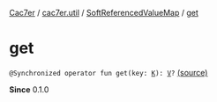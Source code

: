 [Cac7er](../../index.md) / [cac7er.util](../index.md) / [SoftReferencedValueMap](index.md) / [get](./get.md)

# get

`@Synchronized operator fun get(key: `[`K`](index.md#K)`): `[`V`](index.md#V)`?` [(source)](http://2wiqua.wcaokaze.com/gitbucket/wcaokaze/Cac7er/blob/master/src/main/java/cac7er/util/SoftReferencedValueMap.kt#L17)

**Since**
0.1.0

